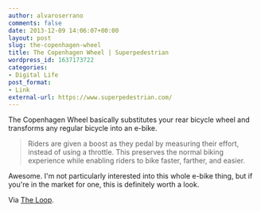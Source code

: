 ```yaml
---
author: alvaroserrano
comments: false
date: 2013-12-09 14:06:07+00:00
layout: post
slug: the-copenhagen-wheel
title: The Copenhagen Wheel | Superpedestrian
wordpress_id: 1637173722
categories:
- Digital Life
post_format:
- Link
external-url: https://www.superpedestrian.com/
---
```


The Copenhagen Wheel basically substitutes your rear bicycle wheel and transforms any regular bicycle into an e-bike.



<blockquote>Riders are given a boost as they pedal by measuring their effort, instead of using a throttle. This preserves the normal biking experience while enabling riders to bike faster, farther, and easier.</blockquote>



Awesome. I'm not particularly interested into this whole e-bike thing, but if you're in the market for one, this is definitely worth a look.

Via [The Loop](http://www.loopinsight.com/2013/12/08/copenhagen-wheel-replaces-real-bike-wheel-gives-power-assist/).
